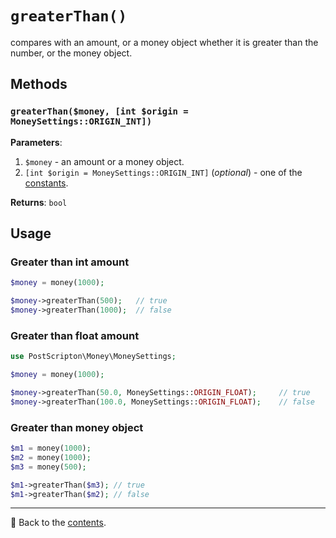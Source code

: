# `greaterThan()`

сompares with an amount, or a money object whether it is greater than the number, or the money object.

## Methods

### `greaterThan($money, [int $origin = MoneySettings::ORIGIN_INT])`
**Parameters**:
1. `$money` - an amount or a money object.
2. `[int $origin = MoneySettings::ORIGIN_INT]` (*optional*) - one of the [constants](/docs/02_Settings/origin.md#constants).

**Returns**: `bool`

## Usage

### Greater than int amount

```php
$money = money(1000);

$money->greaterThan(500);   // true
$money->greaterThan(1000);  // false
```

### Greater than float amount

```php
use PostScripton\Money\MoneySettings;

$money = money(1000);

$money->greaterThan(50.0, MoneySettings::ORIGIN_FLOAT);     // true
$money->greaterThan(100.0, MoneySettings::ORIGIN_FLOAT);    // false
```

### Greater than money object

```php
$m1 = money(1000);
$m2 = money(1000);
$m3 = money(500);

$m1->greaterThan($m3); // true
$m1->greaterThan($m2); // false
```

---

📌 Back to the [contents](/README.md#table-of-contents).